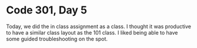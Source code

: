 <h1>Code 301, Day 5</h1>

<p>
  Today, we did the in class assignment as a class. I thought it was productive to have a similar class layout as the 101 class. I liked being able to have some guided troubleshooting on the spot.
</p>
